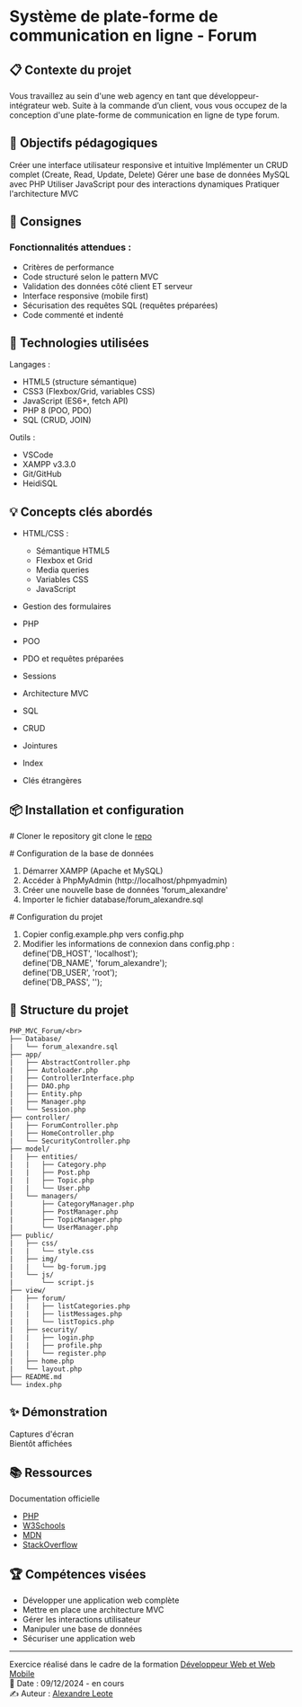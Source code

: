 

# Système de plate-forme de communication en ligne - Forum
## 📋 Contexte du projet
Vous travaillez au sein d'une web agency en tant que développeur-intégrateur web. Suite à la 
commande d’un client, vous vous occupez de la conception d'une plate-forme de communication en ligne de type forum.

## 🎯 Objectifs pédagogiques
Créer une interface utilisateur responsive et intuitive
Implémenter un CRUD complet (Create, Read, Update, Delete)
Gérer une base de données MySQL avec PHP
Utiliser JavaScript pour des interactions dynamiques
Pratiquer l'architecture MVC

## 📝 Consignes
### Fonctionnalités attendues :

- Critères de performance
- Code structuré selon le pattern MVC
- Validation des données côté client ET serveur
- Interface responsive (mobile first)
- Sécurisation des requêtes SQL (requêtes préparées)
- Code commenté et indenté

## 🔧 Technologies utilisées
Langages :
- HTML5 (structure sémantique)
- CSS3 (Flexbox/Grid, variables CSS)
- JavaScript (ES6+, fetch API)
- PHP 8 (POO, PDO)
- SQL (CRUD, JOIN)

Outils :
- VSCode
- XAMPP v3.3.0
- Git/GitHub
- HeidiSQL

## 💡 Concepts clés abordés

- HTML/CSS : 
  - Sémantique HTML5
  - Flexbox et Grid
  - Media queries
  - Variables CSS
  - JavaScript

- Gestion des formulaires
- PHP
- POO
- PDO et requêtes préparées
- Sessions
- Architecture MVC
- SQL

- CRUD
- Jointures
- Index
- Clés étrangères

## 📦 Installation et configuration
  \# Cloner le repository
git clone le [repo](https://github.com/alexandreleote/PHP_MVC_Forum.git) 


  \# Configuration de la base de données
1. Démarrer XAMPP (Apache et MySQL)
2. Accéder à PhpMyAdmin (http://localhost/phpmyadmin)
3. Créer une nouvelle base de données 'forum_alexandre'
4. Importer le fichier database/forum_alexandre.sql

  \# Configuration du projet
1. Copier config.example.php vers config.php
2. Modifier les informations de connexion dans config.php :<br>
   define('DB_HOST', 'localhost');<br>
   define('DB_NAME', 'forum_alexandre');<br>
   define('DB_USER', 'root');<br>
   define('DB_PASS', '');<br>
   
## 🚀 Structure du projet

```
PHP_MVC_Forum/<br>
├── Database/
|   └── forum_alexandre.sql
├── app/
|   ├── AbstractController.php
|   ├── Autoloader.php
|   ├── ControllerInterface.php
|   ├── DAO.php
|   ├── Entity.php
|   ├── Manager.php
|   └── Session.php
├── controller/
|   ├── ForumController.php
|   ├── HomeController.php
|   └── SecurityController.php
├── model/
|   ├── entities/
|   |   ├── Category.php
|   |   ├── Post.php
|   |   ├── Topic.php
|   |   └── User.php
|   └── managers/
|       ├── CategoryManager.php
|       ├── PostManager.php
|       ├── TopicManager.php
|       └── UserManager.php
├── public/
|   ├── css/
|   |   └── style.css
|   ├── img/
|   |   └── bg-forum.jpg
|   └── js/
|       └── script.js
├── view/
|   ├── forum/
|   |   ├── listCategories.php
|   |   ├── listMessages.php
|   |   └── listTopics.php
|   ├── security/
|   |   ├── login.php
|   |   ├── profile.php
|   |   └── register.php
|   ├── home.php
|   └── layout.php
├── README.md
└── index.php
```

## ✨ Démonstration
Captures d'écran<br>
Bientôt affichées<br>


## 📚 Ressources
Documentation officielle
- [PHP](https://www.php.net/)
- [W3Schools](https://www.w3schools.com/)
- [MDN](https://developer.mozilla.org/fr/)
- [StackOverflow](https://stackoverflow.com/)

## 🏆 Compétences visées
- Développer une application web complète
- Mettre en place une architecture MVC
- Gérer les interactions utilisateur
- Manipuler une base de données
- Sécuriser une application web
___
Exercice réalisé dans le cadre de la formation [Développeur Web et Web Mobile](https://elan-formation.fr/formation/19754) <br>
📅 Date : 09/12/2024 - en cours <br>
✍️ Auteur : [Alexandre Leote](https://github.com/alexandreleote)

